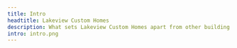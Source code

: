 ```yaml
---
title: Intro
headtitle: Lakeview Custom Homes
description: What sets Lakeview Custom Homes apart from other building companies is our unwavering commitment to client satisfaction. We believe that open and transparent communication is key to a successful project, and we strive to keep our clients informed and involved every step of the way. Our team is dedicated to providing personalized service and attention to detail, ensuring that your experience with us is smooth and stress-free.
intro: intro.png
---
```

